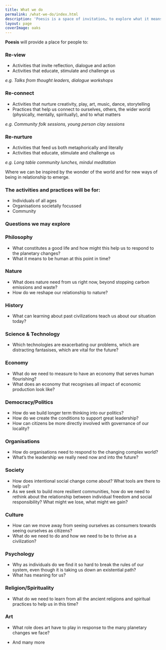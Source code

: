 ```yaml
---
title: What we do
permalink: /what-we-do/index.html
description: 'Poesis is a space of invitation… to explore what it means to be human at this point of profound planetary change; using our hands, heart and soul, as well as our relationship with systems and society.'
layout: page
coverImage: oaks
---
```


**Poesis** will provide a place for people to:

### Re-view

<ul class="mb-2xs">
<li>Activities that invite reflection, dialogue and action</li>
<li>Activities that educate, stimulate and challenge us</li>
</ul>
<p class="mt-2xs">
<em>e.g. Talks from thought leaders, dialogue workshops</em>
</p>

### Re-connect

<ul class="mb-2xs">
<li>Activities that nurture creativity, play, art, music, dance, storytelling</li>
<li>Practices that help us connect to ourselves, others, the wider world (physically, mentally, spiritually), and to what matters</li>
</ul>
<p class="mt-2xs">
<em>e.g. Community folk sessions, young person clay sessions</em>
</p>

### Re-nurture

<ul class="mb-2xs">
<li>Activities that feed us both metaphorically and literally</li>
<li>Activities that educate, stimulate and challenge us</li>
</ul>
<p class="mt-2xs">
<em>e.g. Long table community lunches, mindul meditation</em>
</p>

Where we can be inspired by the wonder of the world and for new ways of being in relationship to emerge.

### The activities and practices will be for:

- Individuals of all ages
- Organisations societally focussed
- Community

<section
    class="full | cover-image cover-image--blank cover-image-oaks"
  ></section>

<h3 id="questions-we-may-explore">Questions we may explore</h3>
<h3>Philosophy</h3>
<ul>
    <li>
        What constitutes a good life and how might this help us to respond to the planetary changes?
    </li>
    <li>
        What it means to be human at this point in time?
    </li>
</ul>
<h3 class="mt-s">Nature</h3>
<ul>
    <li>
        What does nature need from us right now, beyond stopping carbon emissions and waste?
    </li>
    <li>
        How do we reshape our relationship to nature?
    </li>
</ul>
<h3 class="mt-s">History</h3>
<ul>
    <li>
        What can learning about past civilizations teach us about our situation today?
    </li>
</ul>
<h3 class="mt-s">Science & Technology</h3>
<ul>
    <li>
        Which technologies are exacerbating our problems, which are distracting fantasises, which are vital for the future?
    </li>
</ul>
<h3 class="mt-s">Economy</h3>
<ul>
    <li>
        What do we need to measure to have an economy that serves human flourishing?
    </li>
    <li>
        What does an economy that recognises all impact of economic production look like?
    </li>
</ul>
<h3 class="mt-s">Democracy/Politics</h3>
<ul>
    <li>
        How do we build longer term thinking into our politics?
    </li>
    <li>
        How do we create the conditions to support great leadership?
    </li>
    <li>
        How can citizens be more directly involved with governance of our locality?
    </li>
</ul>
<h3 class="mt-s">Organisations</h3>
<ul>
    <li>
        How do organisations need to respond to the changing complex world?
    </li>
    <li>
        What’s the leadership we really need now and into the future?
    </li>
</ul>
<h3 class="mt-s">Society</h3>
<ul>
    <li>
        How does intentional social change come about? What tools are there to help us?
    </li>
    <li>
        As we seek to build more resilient communities, how do we need to rethink about the relationship between individual freedom and social responsibility?  What might we lose, what might we gain?
    </li>
</ul>
<h3 class="mt-s">Culture</h3>
<ul>
    <li>
        How can we move away from seeing ourselves as consumers towards seeing ourselves as citizens?
    </li>
    <li>
        What do we need to do and how we need to be to thrive as a civilization?
    </li>
</ul>
<h3 class="mt-s">Psychology</h3>
<ul>
    <li>
        Why as individuals do we find it so hard to break the rules of our system, even though it is taking us down an existential path?
    </li>
    <li>
        What has meaning for us?
    </li>
</ul>
<h3 class="mt-s">Religion/Spirituality</h3>
<ul>
    <li>
        What do we need to learn from all the ancient religions and spiritual practices to help us in this time?
    </li>
</ul>
<h3 class="mt-s">Art</h3>
<ul>
    <li>
        What role does art have to play in response to the many planetary changes we face?
    </li>
</ul>
<ul>
    <li>
        And many more
    </li>
</ul>
